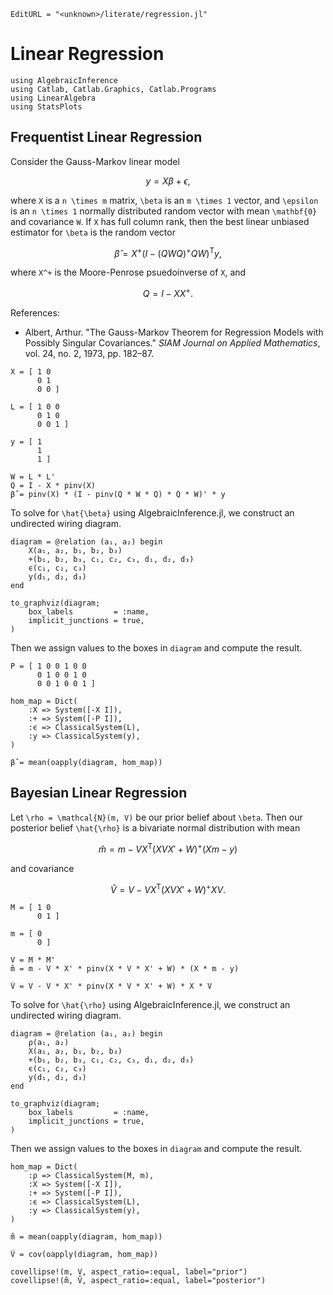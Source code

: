 ```@meta
EditURL = "<unknown>/literate/regression.jl"
```

# Linear Regression

````@example regression
using AlgebraicInference
using Catlab, Catlab.Graphics, Catlab.Programs
using LinearAlgebra
using StatsPlots
````

## Frequentist Linear Regression
Consider the Gauss-Markov linear model
```math
    y = X \beta + \epsilon,
```
where ``X`` is a ``n \times m`` matrix, ``\beta`` is an ``m \times 1`` vector, and ``\epsilon`` is an ``n \times 1`` normally distributed random vector with mean ``\mathbf{0}`` and covariance ``W``. If ``X`` has full column rank, then the best linear unbiased estimator for ``\beta`` is the random vector
```math
    \hat{\beta} = X^+ (I - (Q W Q)^+ Q W)^\mathsf{T} y,
```
where ``X^+`` is the Moore-Penrose psuedoinverse of ``X``, and
```math
Q = I - X X^+.
```

References:
- Albert, Arthur. "The Gauss-Markov Theorem for Regression Models with Possibly Singular Covariances." *SIAM Journal on Applied Mathematics*, vol. 24, no. 2, 1973, pp. 182–87.

````@example regression
X = [ 1 0
      0 1
      0 0 ]

L = [ 1 0 0
      0 1 0
      0 0 1 ]

y = [ 1
      1
      1 ]

W = L * L'
Q = I - X * pinv(X)
β̂ = pinv(X) * (I - pinv(Q * W * Q) * Q * W)' * y
````

To solve for ``\hat{\beta}`` using AlgebraicInference.jl, we construct an undirected wiring diagram.

````@example regression
diagram = @relation (a₁, a₂) begin
    X(a₁, a₂, b₁, b₂, b₃)
    +(b₁, b₂, b₃, c₁, c₂, c₃, d₁, d₂, d₃)
    ϵ(c₁, c₂, c₃)
    y(d₁, d₂, d₃)
end

to_graphviz(diagram;
    box_labels         = :name,
    implicit_junctions = true,
)
````

Then we assign values to the boxes in `diagram` and compute the result.

````@example regression
P = [ 1 0 0 1 0 0
      0 1 0 0 1 0
      0 0 1 0 0 1 ]

hom_map = Dict(
    :X => System([-X I]),
    :+ => System([-P I]),
    :ϵ => ClassicalSystem(L),
    :y => ClassicalSystem(y),
)

β̂ = mean(oapply(diagram, hom_map))
````

## Bayesian Linear Regression
Let ``\rho = \mathcal{N}(m, V)`` be our prior belief about ``\beta``. Then our posterior belief ``\hat{\rho}`` is a bivariate normal distribution with mean
```math
  \hat{m} = m - V X^\mathsf{T} (X V X' + W)^+ (X m - y)
```
and covariance
```math
  \hat{V} = V - V X^\mathsf{T} (X V X' + W)^+ X V.
```

````@example regression
M = [ 1 0
      0 1 ]

m = [ 0
      0 ]

V = M * M'
m̂ = m - V * X' * pinv(X * V * X' + W) * (X * m - y)
````

````@example regression
V̂ = V - V * X' * pinv(X * V * X' + W) * X * V
````

To solve for ``\hat{\rho}`` using AlgebraicInference.jl, we construct an undirected wiring diagram.

````@example regression
diagram = @relation (a₁, a₂) begin
    ρ(a₁, a₂)
    X(a₁, a₂, b₁, b₂, b₃)
    +(b₁, b₂, b₃, c₁, c₂, c₃, d₁, d₂, d₃)
    ϵ(c₁, c₂, c₃)
    y(d₁, d₂, d₃)
end

to_graphviz(diagram;
    box_labels         = :name,
    implicit_junctions = true,
)
````

Then we assign values to the boxes in `diagram` and compute the result.

````@example regression
hom_map = Dict(
    :ρ => ClassicalSystem(M, m),
    :X => System([-X I]),
    :+ => System([-P I]),
    :ϵ => ClassicalSystem(L),
    :y => ClassicalSystem(y),
)

m̂ = mean(oapply(diagram, hom_map))
````

````@example regression
V̂ = cov(oapply(diagram, hom_map))
````

````@example regression
covellipse!(m, V, aspect_ratio=:equal, label="prior")
covellipse!(m̂, V̂, aspect_ratio=:equal, label="posterior")
````

